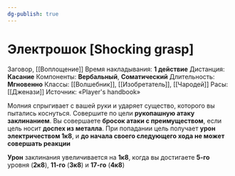 ```yaml
---
dg-publish: true
---
```

# Электрошок [Shocking grasp]
Заговор, [[Воплощение]]
Время накладывания: **1 действие**
Дистанция: **Касание**
Компоненты: **Вербальный**, **Соматический**
Длительность: **Мгновенно**
Классы: [[Волшебник]], [[Изобретатель]], [[Чародей]]
Расы: [[Дженази]]
Источник: «Player's handbook»

Молния спрыгивает с вашей руки и ударяет существо, которого вы пытались коснуться. Совершите по цели **рукопашную атаку заклинанием**. Вы совершаете **бросок атаки с преимуществом**, если цель носит **доспех из металла**. При попадании цель получает **урон электричеством 1к8**, и **до начала своего следующего хода не может совершать реакции**

**Урон** заклинания увеличивается на **1к8**, когда вы достигаете **5-го** уровня (**2к8**), **11-го** (**3к8**) и **17-го** (**4к8**)